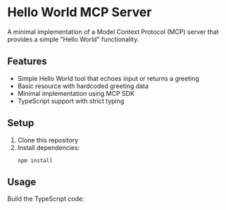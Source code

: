 # Hello World MCP Server

A minimal implementation of a Model Context Protocol (MCP) server that provides a simple "Hello World" functionality.

## Features

- Simple Hello World tool that echoes input or returns a greeting
- Basic resource with hardcoded greeting data
- Minimal implementation using MCP SDK
- TypeScript support with strict typing

## Setup

1. Clone this repository
2. Install dependencies:
   ```
   npm install
   ```

## Usage

Build the TypeScript code: